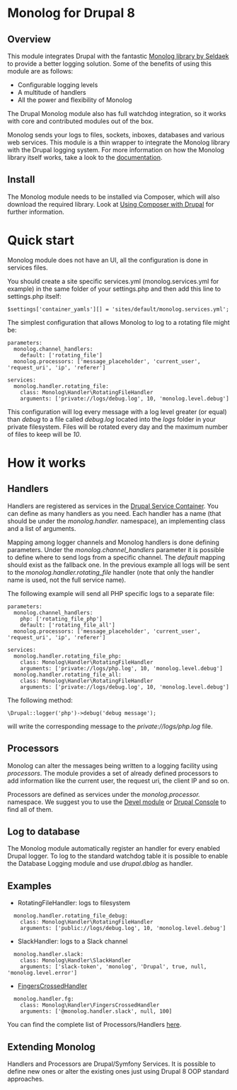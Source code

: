 Monolog for Drupal 8
=======

Overview
-------
This module integrates Drupal with the fantastic [Monolog library by Seldaek](https://github.com/Seldaek/monolog) to provide a better logging solution. Some of the benefits of using this module are as follows:

- Configurable logging levels
- A multitude of handlers
- All the power and flexibility of Monolog

The Drupal Monolog module also has full watchdog integration, so it works with core and contributed modules out of the box.

Monolog sends your logs to files, sockets, inboxes, databases and various web services.
This module is a thin wrapper to integrate the Monolog library with the Drupal logging
system. For more information on how the Monolog library itself works, take a look to the
[documentation](https://github.com/Seldaek/monolog/blob/master/doc/01-usage.md).


Install
-------
The Monolog module needs to be installed via Composer, which will also download the required library.
Look at [Using Composer with Drupal](https://www.drupal.org/node/2404989) for further information.


Quick start
===========

Monolog module does not have an UI, all the configuration is done in services files.

You should create a site specific services.yml (monolog.services.yml for example) in the same
folder of your settings.php and then add this line to settings.php itself:

```
$settings['container_yamls'][] = 'sites/default/monolog.services.yml';
```

The simplest configuration that allows Monolog to log to a rotating file might be:

```
parameters:
  monolog.channel_handlers:
    default: ['rotating_file']
  monolog.processors: ['message_placeholder', 'current_user', 'request_uri', 'ip', 'referer']

services:
  monolog.handler.rotating_file:
    class: Monolog\Handler\RotatingFileHandler
    arguments: ['private://logs/debug.log', 10, 'monolog.level.debug']
```

This configuration will log every message with a log level greater (or equal) than *debug* to a file called
*debug.log* located into the *logs* folder in your private filesystem.
Files will be rotated every day and the maximum number of files to keep will be *10*.

How it works
============

Handlers
--------

Handlers are registered as services in the [Drupal Service Container](https://www.drupal.org/docs/8/api/services-and-dependency-injection/services-and-dependency-injection-in-drupal-8).
You can define as many handlers as you need.
Each handler has a name (that should be under the *monolog.handler.* namespace), an implementing class and a list of arguments.

Mapping among logger channels and Monolog handlers is done defining parameters.
Under the *monolog.channel_handlers* parameter it is possible to define where to send logs from a specific channel.
The *default* mapping should exist as the fallback one.
In the previous example all logs will be sent to the *monolog.handler.rotating_file* handler (note that only the handler name is used, not the full service name).

The following example will send all PHP specific logs to a separate file:

```
parameters:
  monolog.channel_handlers:
    php: ['rotating_file_php']
    default: ['rotating_file_all']
  monolog.processors: ['message_placeholder', 'current_user', 'request_uri', 'ip', 'referer']

services:
  monolog.handler.rotating_file_php:
    class: Monolog\Handler\RotatingFileHandler
    arguments: ['private://logs/php.log', 10, 'monolog.level.debug']
  monolog.handler.rotating_file_all:
    class: Monolog\Handler\RotatingFileHandler
    arguments: ['private://logs/debug.log', 10, 'monolog.level.debug']
```

The following method:

```
\Drupal::logger('php')->debug('debug message');
```

will write the corresponding message to the *private://logs/php.log* file.

Processors
----------

Monolog can alter the messages being written to a logging facility using *processors*. The module provides a set
of already defined processors to add information like the current user, the request uri, the client IP and so on.

Processors are defined as services under the *monolog.processor.* namespace.
We suggest you to use the [Devel module](https://www.drupal.org/project/devel) or [Drupal Console](https://drupalconsole.com) to find all of them.

Log to database
--------

The Monolog module automatically register an handler for every enabled Drupal logger. To log to the standard
watchdog table it is possible to enable the Database Logging module and use *drupal.dblog* as handler.

Examples
--------

* RotatingFileHandler: logs to filesystem
```
  monolog.handler.rotating_file_debug:
    class: Monolog\Handler\RotatingFileHandler
    arguments: ['public://logs/debug.log', 10, 'monolog.level.debug']
```

* SlackHandler: logs to a Slack channel
```
  monolog.handler.slack:
    class: Monolog\Handler\SlackHandler
    arguments: ['slack-token', 'monolog', 'Drupal', true, null, 'monolog.level.error']
```

* [FingersCrossedHandler](https://github.com/Seldaek/monolog/blob/master/doc/02-handlers-formatters-processors.md#wrappers--special-handlers)
```
  monolog.handler.fg:
    class: Monolog\Handler\FingersCrossedHandler
    arguments: ['@monolog.handler.slack', null, 100]
```

You can find the complete list of Processors/Handlers [here](https://github.com/Seldaek/monolog/blob/master/doc/02-handlers-formatters-processors.md#handlers).

Extending Monolog
--------

Handlers and Processors are Drupal/Symfony Services.
It is possible to define new ones or alter the existing ones just using Drupal 8 OOP standard approaches.
